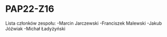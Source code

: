# PAP22-Z16

Lista członków zespołu:
-Marcin Jarczewski
-Franciszek Malewski
-Jakub Jóźwiak
-Michał Ładyżyński
